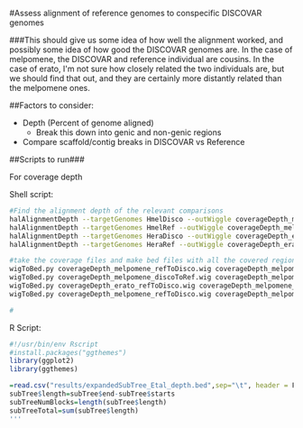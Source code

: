 #Assess alignment of reference genomes to conspecific DISCOVAR genomes

###This should give us some idea of how well the alignment worked, and possibly some idea of how good the DISCOVAR genomes are. In the case of melpomene, the DISCOVAR and reference individual are cousins. In the case of erato, I'm not sure how closely related the two individuals are, but we should find that out, and they are certainly more distantly related than the melpomene ones. 

##Factors to consider: 
- Depth (Percent of genome aligned)
	- Break this down into genic and non-genic regions
- Compare scaffold/contig breaks in DISCOVAR vs Reference


##Scripts to run###

For coverage depth

Shell script:

```bash
#Find the alignment depth of the relevant comparisons
halAlignmentDepth --targetGenomes HmelDisco --outWiggle coverageDepth_melpomene_refToDisco.wig <halPath> HmelRef 
halAlignmentDepth --targetGenomes HmelRef --outWiggle coverageDepth_melpomene_discoToRef.wig <halPath> HmelDisco
halAlignmentDepth --targetGenomes HeraDisco --outWiggle coverageDepth_erato_refToDisco.wig <halPath> HeraRef 
halAlignmentDepth --targetGenomes HeraRef --outWiggle coverageDepth_erato_discoToRef.wig <halPath> HeraDisco

#take the coverage files and make bed files with all the covered regions. The numbers at the end are minCov, maxGap, minLength of blocks
wigToBed.py coverageDepth_melpomene_refToDisco.wig coverageDepth_melpomene_refToDisco.bed 1 0 1
wigToBed.py coverageDepth_melpomene_discoToRef.wig coverageDepth_melpomene_refToDisco.bed 1 0 1
wigToBed.py coverageDepth_erato_refToDisco.wig coverageDepth_melpomene_refToDisco.bed 1 0 1
wigToBed.py coverageDepth_melpomene_refToDisco.wig coverageDepth_melpomene_refToDisco.bed 1 0 1

#
```
R Script:

```R
#!/usr/bin/env Rscript
#install.packages("ggthemes")
library(ggplot2)
library(ggthemes)

=read.csv("results/expandedSubTree_Etal_depth.bed",sep="\t", header = F, col.names = c("scaffold","start","end"))
subTree$length=subTree$end-subTree$starts
subTreeNumBlocks=length(subTree$length)
subTreeTotal=sum(subTree$length)
'''


